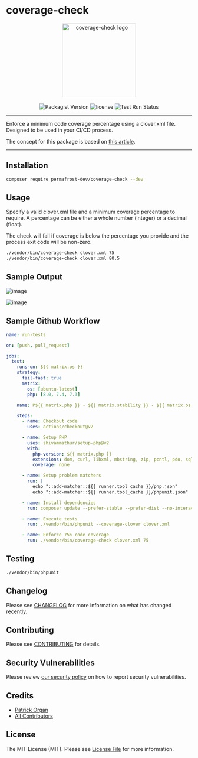 # coverage-check

<p align="center">
    <img src="https://static.permafrost.dev/images/coverage-check/coverage-check-logo-alt.png" alt="coverage-check logo" height="200" style="block">
    <br><br>
    <img src="https://img.shields.io/packagist/v/permafrost-dev/coverage-check.svg" alt="Packagist Version">
    <img src="https://img.shields.io/github/license/permafrost-dev/coverage-check.svg" alt="license">
    <img src="https://github.com/permafrost-dev/coverage-check/actions/workflows/run-tests.yml/badge.svg?branch=main" alt="Test Run Status">
</p>

---

Enforce a minimum code coverage percentage using a clover.xml file.  Designed to be used in your CI/CD process.

The concept for this package is based on [this article](https://ocramius.github.io/blog/automated-code-coverage-check-for-github-pull-requests-with-travis/).

---

## Installation

```bash
composer require permafrost-dev/coverage-check --dev
```

## Usage

Specify a valid clover.xml file and a minimum coverage percentage to require.  A percentage can be either a whole number (integer) or a decimal (float).

The check will fail if coverage is below the percentage you provide and the process exit code will be non-zero.

```bash
./vendor/bin/coverage-check clover.xml 75
./vendor/bin/coverage-check clover.xml 80.5
```

## Sample Output

![image](https://user-images.githubusercontent.com/5508707/124333695-ff36ee00-db62-11eb-9c13-07d9dad20ac9.png)

![image](https://user-images.githubusercontent.com/5508707/124333718-1249be00-db63-11eb-9a12-1c48680672da.png)

## Sample Github Workflow

```yaml
name: run-tests

on: [push, pull_request]

jobs:
  test:
    runs-on: ${{ matrix.os }}
    strategy:
      fail-fast: true
      matrix:
        os: [ubuntu-latest]
        php: [8.0, 7.4, 7.3]

    name: P${{ matrix.php }} - ${{ matrix.stability }} - ${{ matrix.os }}

    steps:
      - name: Checkout code
        uses: actions/checkout@v2

      - name: Setup PHP
        uses: shivammathur/setup-php@v2
        with:
          php-version: ${{ matrix.php }}
          extensions: dom, curl, libxml, mbstring, zip, pcntl, pdo, sqlite, pdo_sqlite, intl, iconv, fileinfo
          coverage: none

      - name: Setup problem matchers
        run: |
          echo "::add-matcher::${{ runner.tool_cache }}/php.json"
          echo "::add-matcher::${{ runner.tool_cache }}/phpunit.json"

      - name: Install dependencies
        run: composer update --prefer-stable --prefer-dist --no-interaction

      - name: Execute tests
        run: ./vendor/bin/phpunit --coverage-clover clover.xml

      - name: Enforce 75% code coverage
        run: ./vendor/bin/coverage-check clover.xml 75
```

## Testing

```bash
./vendor/bin/phpunit
```

## Changelog

Please see [CHANGELOG](CHANGELOG.md) for more information on what has changed recently.

## Contributing

Please see [CONTRIBUTING](.github/CONTRIBUTING.md) for details.

## Security Vulnerabilities

Please review [our security policy](../../security/policy) on how to report security vulnerabilities.

## Credits

- [Patrick Organ](https://github.com/patinthehat)
- [All Contributors](../../contributors)

## License

The MIT License (MIT). Please see [License File](LICENSE.md) for more information.

